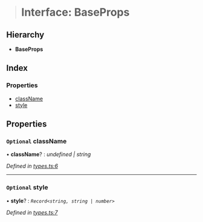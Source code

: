 > # Interface: BaseProps

## Hierarchy

* **BaseProps**

## Index

### Properties

* [className](_types_.baseprops.md#optional-classname)
* [style](_types_.baseprops.md#optional-style)

## Properties

### `Optional` className

• **className**? : *undefined | string*

*Defined in [types.ts:6](https://github.com/polkadot-js/ui/blob/a5dde02/packages/react-qr/src/types.ts#L6)*

___

### `Optional` style

• **style**? : *`Record<string, string | number>`*

*Defined in [types.ts:7](https://github.com/polkadot-js/ui/blob/a5dde02/packages/react-qr/src/types.ts#L7)*